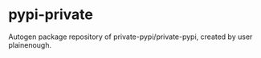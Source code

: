 # pypi-private
Autogen package repository of private-pypi/private-pypi, created by user plainenough. 
